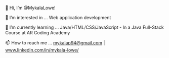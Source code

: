👋 Hi, I’m @MykalaLowe!

👀 I’m interested in ... Web application development
 
🌱 I’m currently learning ... Java/HTML/CSS/JavaScript - In a Java Full-Stack Course at AR Coding Academy
 
📫 How to reach me ... mykalap94@gmail.com | www.linkedin.com/in/mykala-lowe/

<!---
MykalaLowe/MykalaLowe is a ✨ special ✨ repository because its `README.md` (this file) appears on your GitHub profile.
You can click the Preview link to take a look at your changes.
--->
